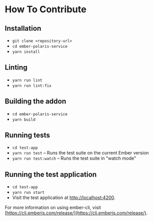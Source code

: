 # How To Contribute

## Installation

- `git clone <repository-url>`
- `cd ember-polaris-service`
- `yarn install`

## Linting

- `yarn run lint`
- `yarn run lint:fix`

## Building the addon

- `cd ember-polaris-service`
- `yarn build`

## Running tests

- `cd test-app`
- `yarn run test` – Runs the test suite on the current Ember version
- `yarn run test:watch` – Runs the test suite in "watch mode"

## Running the test application

- `cd test-app`
- `yarn run start`
- Visit the test application at [http://localhost:4200](http://localhost:4200).

For more information on using ember-cli, visit [https://cli.emberjs.com/release/](https://cli.emberjs.com/release/).
